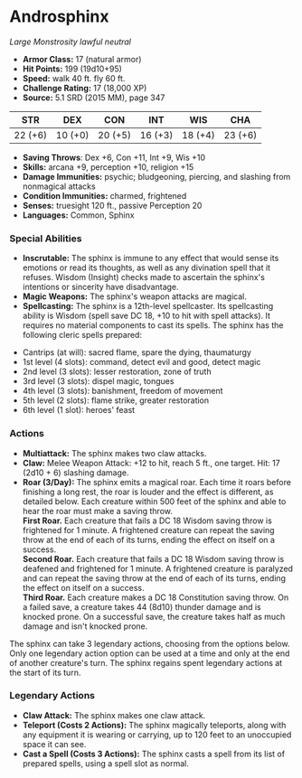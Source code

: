 # Androsphinx

*Large* *Monstrosity* *lawful neutral*

- **Armor Class:** 17 (natural armor)
- **Hit Points:** 199 (19d10+95)
- **Speed:** walk 40 ft. fly 60 ft.
- **Challenge Rating:** 17 (18,000 XP)
- **Source:** 5.1 SRD (2015 MM), page 347

| STR | DEX | CON | INT | WIS | CHA |
| --- | --- | --- | --- | --- | --- |
| 22 (+6) | 10 (+0) | 20 (+5) | 16 (+3) | 18 (+4) | 23 (+6) |

- **Saving Throws**: Dex +6, Con +11, Int +9, Wis +10
- **Skills:** arcana +9, perception +10, religion +15
- **Damage Immunities:** psychic; bludgeoning, piercing, and slashing from nonmagical attacks
- **Condition Immunities:** charmed, frightened
- **Senses:** truesight 120 ft., passive Perception 20
- **Languages:** Common, Sphinx

### Special Abilities

- **Inscrutable:** The sphinx is immune to any effect that would sense its emotions or read its thoughts, as well as any divination spell that it refuses. Wisdom (Insight) checks made to ascertain the sphinx's intentions or sincerity have disadvantage.
- **Magic Weapons:** The sphinx's weapon attacks are magical.
- **Spellcasting:** The sphinx is a 12th-level spellcaster. Its spellcasting ability is Wisdom (spell save DC 18, +10 to hit with spell attacks). It requires no material components to cast its spells. The sphinx has the following cleric spells prepared:

* Cantrips (at will): sacred flame, spare the dying, thaumaturgy
* 1st level (4 slots): command, detect evil and good, detect magic
* 2nd level (3 slots): lesser restoration, zone of truth
* 3rd level (3 slots): dispel magic, tongues
* 4th level (3 slots): banishment, freedom of movement
* 5th level (2 slots): flame strike, greater restoration
* 6th level (1 slot): heroes' feast

### Actions

- **Multiattack:** The sphinx makes two claw attacks.
- **Claw:** Melee Weapon Attack: +12 to hit, reach 5 ft., one target. Hit: 17 (2d10 + 6) slashing damage.
- **Roar (3/Day):** The sphinx emits a magical roar. Each time it roars before finishing a long rest, the roar is louder and the effect is different, as detailed below. Each creature within 500 feet of the sphinx and able to hear the roar must make a saving throw.<br>**First Roar.** Each creature that fails a DC 18 Wisdom saving throw is frightened for 1 minute. A frightened creature can repeat the saving throw at the end of each of its turns, ending the effect on itself on a success.<br>**Second Roar.** Each creature that fails a DC 18 Wisdom saving throw is deafened and frightened for 1 minute. A frightened creature is paralyzed and can repeat the saving throw at the end of each of its turns, ending the effect on itself on a success.<br>**Third Roar.** Each creature makes a DC 18 Constitution saving throw. On a failed save, a creature takes 44 (8d10) thunder damage and is knocked prone. On a successful save, the creature takes half as much damage and isn't knocked prone.

The sphinx can take 3 legendary actions, choosing from the options below. Only one legendary action option can be used at a time and only at the end of another creature's turn. The sphinx regains spent legendary actions at the start of its turn.

### Legendary Actions

- **Claw Attack:** The sphinx makes one claw attack.
- **Teleport (Costs 2 Actions):** The sphinx magically teleports, along with any equipment it is wearing or carrying, up to 120 feet to an unoccupied space it can see.
- **Cast a Spell (Costs 3 Actions):** The sphinx casts a spell from its list of prepared spells, using a spell slot as normal.
